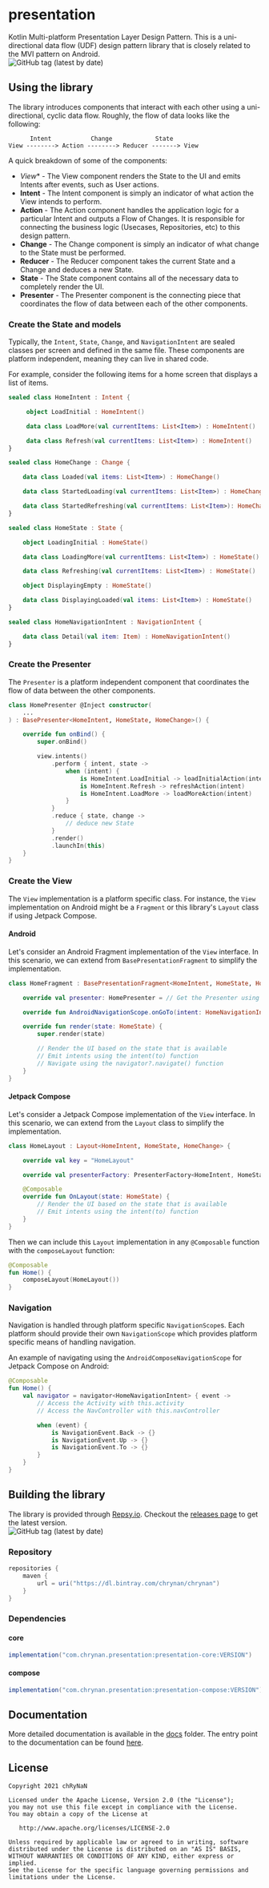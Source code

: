 # presentation

Kotlin Multi-platform Presentation Layer Design Pattern. This is a uni-directional data flow (UDF) design pattern library that is closely related to the MVI pattern on Android. <br/>
<img alt="GitHub tag (latest by date)" src="https://img.shields.io/github/v/tag/chRyNaN/presentation">

## Using the library

The library introduces components that interact with each other using a uni-directional, cyclic data flow. Roughly, the flow of data looks like the following:

```
      Intent           Change            State
View --------> Action --------> Reducer -------> View
```

A quick breakdown of some of the components:
* *View** - The View component renders the State to the UI and emits Intents after events, such as User actions.
* **Intent** - The Intent component is simply an indicator of what action the View intends to perform.
* **Action** - The Action component handles the application logic for a particular Intent and outputs a Flow of Changes. It is responsible for connecting the business logic (Usecases, Repositories, etc) to this design pattern.
* **Change** - The Change component is simply an indicator of what change to the State must be performed.
* **Reducer** - The Reducer component takes the current State and a Change and deduces a new State.
* **State** - The State component contains all of the necessary data to completely render the UI.
* **Presenter** - The Presenter component is the connecting piece that coordinates the flow of data between each of the other components.

### Create the State and models

Typically, the `Intent`, `State`, `Change`, and `NavigationIntent` are sealed classes per screen and defined in the same file. These components are platform independent, meaning they can live in shared code.

For example, consider the following items for a home screen that displays a list of items.

```kotlin
sealed class HomeIntent : Intent {

     object LoadInitial : HomeIntent()

     data class LoadMore(val currentItems: List<Item>) : HomeIntent()

     data class Refresh(val currentItems: List<Item>) : HomeIntent()
}

sealed class HomeChange : Change {

    data class Loaded(val items: List<Item>) : HomeChange()

    data class StartedLoading(val currentItems: List<Item>) : HomeChange()

    data class StartedRefreshing(val currentItems: List<Item>): HomeChange()
}

sealed class HomeState : State {

    object LoadingInitial : HomeState()

    data class LoadingMore(val currentItems: List<Item>) : HomeState()

    data class Refreshing(val currentItems: List<Item>) : HomeState()

    object DisplayingEmpty : HomeState()

    data class DisplayingLoaded(val items: List<Item>) : HomeState()
}

sealed class HomeNavigationIntent : NavigationIntent {

    data class Detail(val item: Item) : HomeNavigationIntent()
}
```

### Create the Presenter

The `Presenter` is a platform independent component that coordinates the flow of data between the other components.

```kotlin
class HomePresenter @Inject constructor(
    ...
) : BasePresenter<HomeIntent, HomeState, HomeChange>() {

    override fun onBind() {
        super.onBind()

        view.intents()
            .perform { intent, state ->
                when (intent) {
                    is HomeIntent.LoadInitial -> loadInitialAction(intent)
                    is HomeIntent.Refresh -> refreshAction(intent)
                    is HomeIntent.LoadMore -> loadMoreAction(intent)
                }
            }
            .reduce { state, change ->
                // deduce new State
            }
            .render()
            .launchIn(this)
    }
}
```

### Create the View

The `View` implementation is a platform specific class. For instance, the `View` implementation on Android might be a `Fragment` or this library's `Layout` class if using Jetpack Compose.

#### Android

Let's consider an Android Fragment implementation of the `View` interface. In this scenario, we can extend from `BasePresentationFragment` to simplify the implementation.

```kotlin
class HomeFragment : BasePresentationFragment<HomeIntent, HomeState, HomeChange, HomeNavigationIntent>() {

    override val presenter: HomePresenter = // Get the Presenter using Dependency Injection

    override fun AndroidNavigationScope.onGoTo(intent: HomeNavigationIntent) {} // Handle navigation

    override fun render(state: HomeState) {
        super.render(state)

        // Render the UI based on the state that is available
        // Emit intents using the intent(to) function
        // Navigate using the navigator?.navigate() function
    }
}
```

#### Jetpack Compose

Let's consider a Jetpack Compose implementation of the `View` interface. In this scenario, we can extend from the `Layout` class to simplify the implementation.

```kotlin
class HomeLayout : Layout<HomeIntent, HomeState, HomeChange> {

    override val key = "HomeLayout"

    override val presenterFactory: PresenterFactory<HomeIntent, HomeState, HomeChange> = // Get the Presenter Factory

    @Composable
    override fun OnLayout(state: HomeState) {
        // Render the UI based on the state that is available
        // Emit intents using the intent(to) function
    }
}
```

Then we can include this `Layout` implementation in any `@Composable` function with the `composeLayout` function:

```kotlin
@Composable
fun Home() {
    composeLayout(HomeLayout())
}
```

### Navigation

Navigation is handled through platform specific `NavigationScope`s. Each platform should provide their own `NavigationScope` which provides platform specific means of handling navigation.

An example of navigating using the `AndroidComposeNavigationScope` for Jetpack Compose on Android:

```kotlin
@Composable
fun Home() {
    val navigator = navigator<HomeNavigationIntent> { event ->
        // Access the Activity with this.activity
        // Access the NavController with this.navController

        when (event) {
            is NavigationEvent.Back -> {}
            is NavigationEvent.Up -> {}
            is NavigationEvent.To -> {}
        }
    }
}
```

## Building the library

The library is provided through [Repsy.io](https://repsy.io/). Checkout the [releases page](https://github.com/chRyNaN/presentation/releases) to get the latest version. <br/>
<img alt="GitHub tag (latest by date)" src="https://img.shields.io/github/v/tag/chRyNaN/presentation">

### Repository

```groovy
repositories {
    maven {
        url = uri("https://dl.bintray.com/chrynan/chrynan")
    }
}
```

### Dependencies

#### core

```groovy
implementation("com.chrynan.presentation:presentation-core:VERSION")
```

#### compose

```groovy
implementation("com.chrynan.presentation:presentation-compose:VERSION")
```

## Documentation

More detailed documentation is available in the [docs](docs/) folder. The entry point to the documentation can be found [here](docs/index.md).

## License

```
Copyright 2021 chRyNaN

Licensed under the Apache License, Version 2.0 (the "License");
you may not use this file except in compliance with the License.
You may obtain a copy of the License at

   http://www.apache.org/licenses/LICENSE-2.0

Unless required by applicable law or agreed to in writing, software
distributed under the License is distributed on an "AS IS" BASIS,
WITHOUT WARRANTIES OR CONDITIONS OF ANY KIND, either express or implied.
See the License for the specific language governing permissions and
limitations under the License.
```

